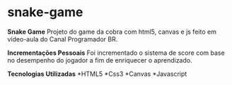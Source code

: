 # snake-game
**Snake Game**
Projeto do game da cobra com html5, canvas e js feito em vídeo-aula do Canal Programador BR.

**Incrementações Pessoais**
Foi incrementado o sistema de score com base no desempenho do jogador a fim de enriquecer o aprendizado.

**Tecnologias Utilizadas**
*HTML5
*Css3
*Canvas
*Javascript
